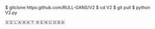 $ gitclone https:github.com/RULL-GANS/V2
$ cd V2
$ git pull
$ python V2.py

🇸 🇪 🇱 🇦 🇲 🇦 🇹  🇲 🇪 🇳 🇨 🇴 🇧 🇦 
